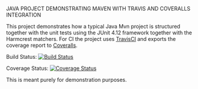
JAVA PROJECT DEMONSTRATING MAVEN WITH TRAVIS AND COVERALLS INTEGRATION

This project demonstrates how a typical Java Mvn project is structured together with the unit tests using the JUnit 4.12 framework together with the Harmcrest matchers. For CI the project uses [TravisCI](https://www.travis-ci.org/brianleke/javademo) and exports the coverage report to [Coveralls](https://coveralls.io/github/brianleke/javademo?branch=master).

Build Status: [![Build Status](https://www.travis-ci.org/brianleke/javademo.svg?branch=master)](https://www.travis-ci.org/brianleke/javademo)

Coverage Status: [![Coverage Status](https://coveralls.io/repos/github/brianleke/javademo/badge.svg?branch=master)](https://coveralls.io/github/brianleke/javademo?branch=master)


This is meant purely for demonstration purposes.
